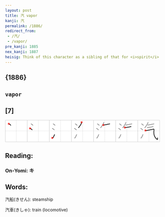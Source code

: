 ```yaml
---
layout: post
title: 汽 vapor
kanji: 汽
permalink: /1886/
redirect_from:
 - /汽/
 - /vapor/
pre_kanji: 1885
nex_kanji: 1887
heisig: Think of this character as a sibling of that for <i>spirit</i>. Simply replace <i>sheaves</i> with drops of <i>water</i> on the left in order to get <i>vapor</i>.
---
```


## {1886}

## `vapor`

## [7]

<div class="stroke"><img src="../images/E6B1BD.png" /></div>

## Reading:

### On-Yomi: キ

## Words:

汽船(きせん): steamship

汽車(きしゃ): train (locomotive)
